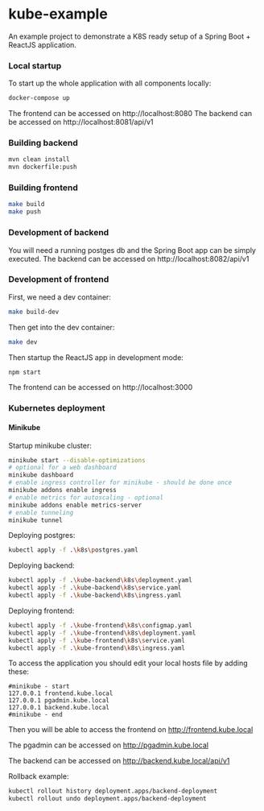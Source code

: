 # kube-example
An example project to demonstrate a K8S ready setup of a Spring Boot + ReactJS application.

### Local startup

To start up the whole application with all components locally:
```bash
docker-compose up
```
The frontend can be accessed on http://localhost:8080
The backend can be accessed on http://localhost:8081/api/v1
### Building backend

```bash
mvn clean install
mvn dockerfile:push
```

### Building frontend

```bash
make build
make push
```

### Development of backend

You will need a running postges db and the Spring Boot app can be simply executed.
The backend can be accessed on http://localhost:8082/api/v1

### Development of frontend

First, we need a dev container:
```bash
make build-dev
```
Then get into the dev container:
```bash
make dev
```
Then startup the ReactJS app in development mode:
```bash
npm start
```
The frontend can be accessed on http://localhost:3000

### Kubernetes deployment

#### Minikube

Startup minikube cluster:
```bash
minikube start --disable-optimizations
# optional for a web dashboard
minikube dashboard
# enable ingress controller for minikube - should be done once
minikube addons enable ingress
# enable metrics for autoscaling - optional
minikube addons enable metrics-server
# enable tunneling
minikube tunnel
```
Deploying postgres:
```bash
kubectl apply -f .\k8s\postgres.yaml
```
Deploying backend:
```bash
kubectl apply -f .\kube-backend\k8s\deployment.yaml
kubectl apply -f .\kube-backend\k8s\service.yaml
kubectl apply -f .\kube-backend\k8s\ingress.yaml
```
Deploying frontend:
```bash
kubectl apply -f .\kube-frontend\k8s\configmap.yaml
kubectl apply -f .\kube-frontend\k8s\deployment.yaml
kubectl apply -f .\kube-frontend\k8s\service.yaml
kubectl apply -f .\kube-frontend\k8s\ingress.yaml
```
To access the application you should edit your local hosts file by adding these:
```
#minikube - start
127.0.0.1 frontend.kube.local
127.0.0.1 pgadmin.kube.local
127.0.0.1 backend.kube.local
#minikube - end
```
Then you will be able to access the frontend on http://frontend.kube.local

The pgadmin can be accessed on http://pgadmin.kube.local

The backend can be accessed on http://backend.kube.local/api/v1

Rollback example:
```bash
kubectl rollout history deployment.apps/backend-deployment
kubectl rollout undo deployment.apps/backend-deployment
```